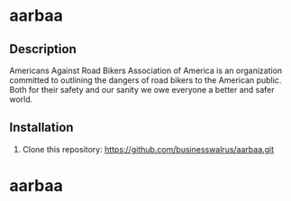 # aarbaa

## Description 

Americans Against Road Bikers Association of America is an organization committed to outlining the dangers of road bikers to the American public. Both for their safety and our sanity we owe everyone a better and safer world.

## Installation
1. Clone this repository: https://github.com/businesswalrus/aarbaa.git



# aarbaa
